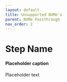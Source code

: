 ```yaml
---
layout: default
title: Unsupported NVMe's
parent: NVMe Passthrough
nav_order: 2
---
```


# Step Name
#### Placeholder caption

Placeholder text